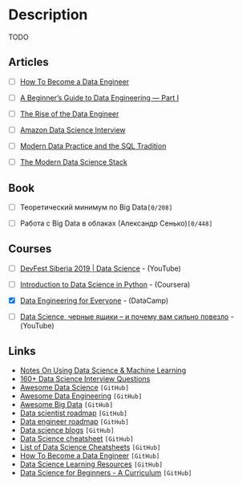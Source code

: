 # Description

TODO


## Articles

- [ ] [How To Become a Data Engineer](https://khashtamov.com/en/how-to-become-a-data-engineer/)
- [ ] [A Beginner’s Guide to Data Engineering — Part I](https://medium.com/@rchang/a-beginners-guide-to-data-engineering-part-i-4227c5c457d7)
- [ ] [The Rise of the Data Engineer](https://www.freecodecamp.org/news/the-rise-of-the-data-engineer-91be18f1e603/)
- [ ] [Amazon Data Science Interview](https://medium.com/acing-ai/amazon-ai-interview-questions-acing-the-ai-interview-3ed4e671920f)
- [ ] [Modern Data Practice and the SQL Tradition](https://tselai.com/modern-data-practice-and-the-sql-tradition.html)
- [ ] [The Modern Data Science Stack](https://fivetran.com/blog/modern-data-science-stack)


## Book

- [ ] Теоретический минимум по Big Data`[0/208]`
- [ ] Работа с Big Data в облаках (Александр Сенько)`[0/448]`


## Courses

- [ ] [DevFest Siberia 2019 | Data Science](https://youtube.com/playlist?list=PLINg778NUJCr3gCksaJZCTMMDjH8GEQW3) - (YouTube)
- [ ] [Introduction to Data Science in Python](https://www.coursera.org/learn/python-data-analysis) - (Coursera)
- [x] [Data Engineering for Everyone](https://learn.datacamp.com/courses/data-engineering-for-everyone) - (DataCamp)
- [ ] [Data Science, черные ящики – и почему вам сильно повезло](https://youtu.be/zvGeLvWZ7yQ) - (YouTube)


## Links

- [Notes On Using Data Science & Machine Learning](https://chrisalbon.com/)
- [160+ Data Science Interview Questions](https://hackernoon.com/160-data-science-interview-questions-415s3y2a)
- [Awesome Data Science](https://github.com/academic/awesome-datascience) `[GitHub]`
- [Awesome Data Engineering](https://github.com/igorbarinov/awesome-data-engineering) `[GitHub]`
- [Awesome Big Data](https://github.com/0xnr/awesome-bigdata) `[GitHub]`
- [Data scientist roadmap](https://github.com/MrMimic/data-scientist-roadmap) `[GitHub]`
- [Data engineer roadmap](https://github.com/datastacktv/data-engineer-roadmap) `[GitHub]`
- [Data science blogs](https://github.com/rushter/data-science-blogs) `[GitHub]`
- [Data Science cheatsheet](https://github.com/ml874/Data-Science-Cheatsheet) `[GitHub]`
- [List of Data Science Cheatsheets](https://github.com/FavioVazquez/ds-cheatsheets) `[GitHub]`
- [How To Become a Data Engineer](https://github.com/adilkhash/Data-Engineering-HowTo) `[GitHub]`
- [Data Science Learning Resources](https://github.com/rebecca-vickery/data-science-learning-resources) `[GitHub]`
- [Data Science for Beginners - A Curriculum](https://github.com/microsoft/Data-Science-For-Beginners) `[GitHub]`
